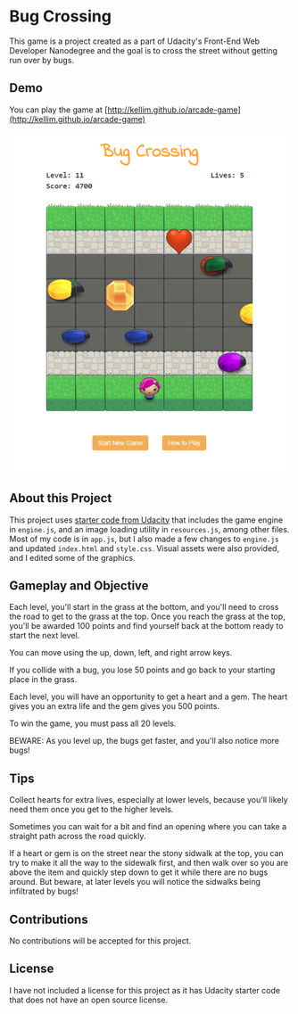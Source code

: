 Bug Crossing
===============================

This game is a project created as a part of Udacity's Front-End Web Developer Nanodegree and the goal is to cross the street without getting run over by bugs.

## Demo
You can play the game at [http://kellim.github.io/arcade-game](http://kellim.github.io/arcade-game)

![Bug Crossing Game Screenshot](screenshots/screenshot1.png)

## About this Project

This project uses [starter code from Udacity](https://github.com/udacity/frontend-nanodegree-arcade-game) that includes the game engine in `engine.js`, and an image loading utility in `resources.js`, among other files. Most of my code is in `app.js`, but I also made a few changes to `engine.js` and updated `index.html` and `style.css`. Visual assets were also provided, and I edited some of the graphics.

## Gameplay and Objective
Each level, you'll start in the grass at the bottom, and you'll need to cross the road to get to the grass at the top. Once you reach the grass at the top, you'll be awarded 100 points and find yourself back at the bottom ready to start the next level.

You can move using the up, down, left, and right arrow keys.

If you collide with a bug, you lose 50 points and go back to your starting place in the grass.

Each level, you will have an opportunity to get a heart and a gem. The heart gives you an extra life and the gem gives you 500 points.

To win the game, you must pass all 20 levels. 

BEWARE: As you level up, the bugs get faster, and you'll also notice more bugs! 

## Tips
Collect hearts for extra lives, especially at lower levels, because you'll likely need them once you get to the higher levels.

Sometimes you can wait for a bit and find an opening where you can take a straight path across the road quickly.

If a heart or gem is on the street near the stony sidwalk at the top, you can try to make it all the way to the sidewalk first, and then walk over so you are above the item and quickly step down to get it while there are no bugs around. But beware, at later levels you will notice the sidwalks being infiltrated by bugs!

## Contributions

No contributions will be accepted for this project.

## License

I have not included a license for this project as it has Udacity starter code that does not have an open source license.
